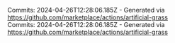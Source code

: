 Commits: 2024-04-26T12:28:06.185Z - Generated via https://github.com/marketplace/actions/artificial-grass
<br>
Commits: 2024-04-26T12:28:06.185Z - Generated via https://github.com/marketplace/actions/artificial-grass
<br>
